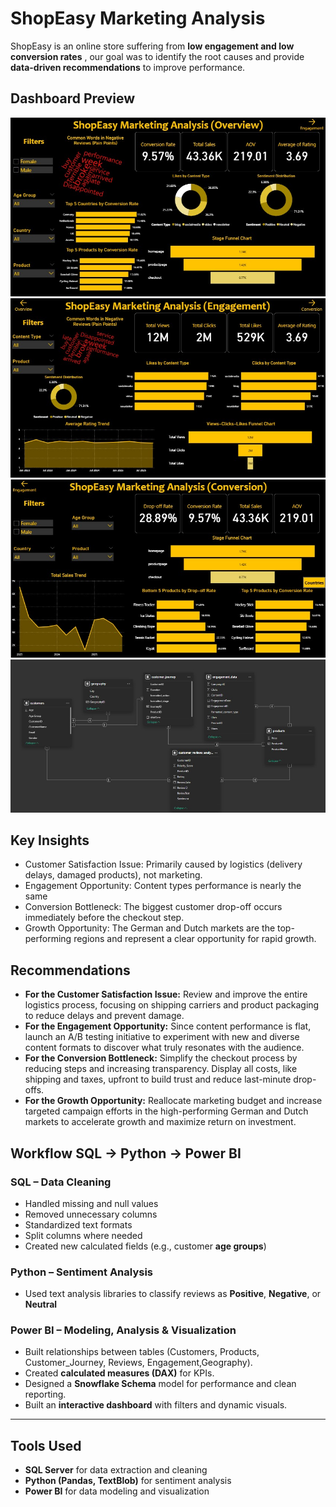 # ShopEasy Marketing Analysis

 ShopEasy is an online store suffering from **low engagement and low conversion rates**  , our goal was to identify the root causes and provide **data-driven recommendations** to improve performance.

## Dashboard Preview
![Overview Dashboard](http://github.com/ibrahimaymn/ShopEasy-Marketing-Analysis/blob/main/Dashboard%20Screenshots/Overview.jpg?raw=True)
![Engagement Dashboard](http://github.com/ibrahimaymn/ShopEasy-Marketing-Analysis/blob/main/Dashboard%20Screenshots/Engagement.jpg?raw=True)
![Conversion Dashboard](http://github.com/ibrahimaymn/ShopEasy-Marketing-Analysis/blob/main/Dashboard%20Screenshots/Conversion.jpg?raw=True)
![Data Model](http://github.com/ibrahimaymn/ShopEasy-Marketing-Analysis/blob/main/Dashboard%20Screenshots/Data%20Model.jpg?raw=True)

## Key Insights
- Customer Satisfaction Issue: Primarily caused by logistics (delivery delays, damaged products), not marketing.
- Engagement Opportunity: Content types performance is nearly the same
- Conversion Bottleneck: The biggest customer drop-off occurs immediately before the checkout step.
- Growth Opportunity: The German and Dutch markets are the top-performing regions and represent a clear opportunity for rapid growth. 
## Recommendations
- **For the Customer Satisfaction Issue:** Review and improve the entire logistics process, focusing on shipping carriers and product packaging to reduce delays and prevent damage.
- **For the Engagement Opportunity:** Since content performance is flat, launch an A/B testing initiative to experiment with new and diverse content formats to discover what truly resonates with the audience.
- **For the Conversion Bottleneck:** Simplify the checkout process by reducing steps and increasing transparency. Display all costs, like shipping and taxes, upfront to build trust and reduce last-minute drop-offs.
- **For the Growth Opportunity:** Reallocate marketing budget and increase targeted campaign efforts in the high-performing German and Dutch markets to accelerate growth and maximize return on investment.

## Workflow SQL -> Python -> Power BI

### SQL – Data Cleaning
- Handled missing and null values  
- Removed unnecessary columns  
- Standardized text formats  
- Split columns where needed  
- Created new calculated fields (e.g., customer **age groups**)

### Python – Sentiment Analysis
- Used text analysis libraries to classify reviews as **Positive**, **Negative**, or **Neutral**


### Power BI – Modeling, Analysis & Visualization
- Built relationships between tables (Customers, Products, Customer_Journey, Reviews, Engagement,Geography).  
- Created **calculated measures (DAX)** for KPIs.  
- Designed a **Snowflake Schema** model for performance and clean reporting.  
- Built an **interactive dashboard** with filters and dynamic visuals.  

---

## Tools Used
- **SQL Server** for data extraction and cleaning  
- **Python (Pandas, TextBlob)** for sentiment analysis  
- **Power BI** for data modeling and visualization  
